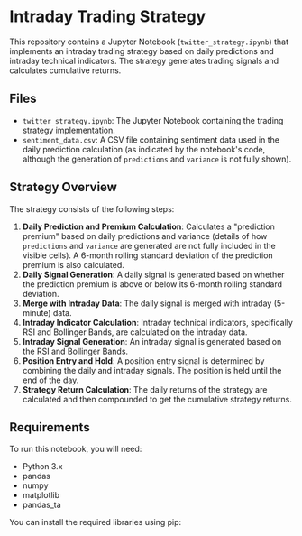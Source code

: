 # Intraday Trading Strategy

This repository contains a Jupyter Notebook (`twitter_strategy.ipynb`) that implements an intraday trading strategy based on daily predictions and intraday technical indicators. The strategy generates trading signals and calculates cumulative returns.

## Files

*   `twitter_strategy.ipynb`: The Jupyter Notebook containing the trading strategy implementation.
*   `sentiment_data.csv`: A CSV file containing sentiment data used in the daily prediction calculation (as indicated by the notebook's code, although the generation of `predictions` and `variance` is not fully shown).

## Strategy Overview

The strategy consists of the following steps:

1.  **Daily Prediction and Premium Calculation**: Calculates a "prediction premium" based on daily predictions and variance (details of how `predictions` and `variance` are generated are not fully included in the visible cells). A 6-month rolling standard deviation of the prediction premium is also calculated.
2.  **Daily Signal Generation**: A daily signal is generated based on whether the prediction premium is above or below its 6-month rolling standard deviation.
3.  **Merge with Intraday Data**: The daily signal is merged with intraday (5-minute) data.
4.  **Intraday Indicator Calculation**: Intraday technical indicators, specifically RSI and Bollinger Bands, are calculated on the intraday data.
5.  **Intraday Signal Generation**: An intraday signal is generated based on the RSI and Bollinger Bands.
6.  **Position Entry and Hold**: A position entry signal is determined by combining the daily and intraday signals. The position is held until the end of the day.
7.  **Strategy Return Calculation**: The daily returns of the strategy are calculated and then compounded to get the cumulative strategy returns.

## Requirements

To run this notebook, you will need:

*   Python 3.x
*   pandas
*   numpy
*   matplotlib
*   pandas\_ta

You can install the required libraries using pip:
